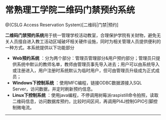 # 常熟理工学院二维码门禁预约系统

@(CSLG Access Reservation System)[二维码|门禁|预约]

**二维码门禁预约系统**用于统一管理学校活动教室，合理保护学院有关财物，避免无关人员擅自进入教工活动区域破坏相关硬件设施，同时为相关管理人员提供便利的一种方式。本系统提供以下功能部分
 
- **Web预约系统** ：分为两个部分：管理员管理部分&用户预约部分；管理员只提供系统中默认的教师名单，教师由管理员事先导入进去；用户可以由系统导入或注册进入，用户注册时系统默认为临时用户，但可由管理员升级成为正式成员；
- **Windows下控制系统** ：使用MFC编程，链接ODBC数据源接入SQL Server，访问数据，并定时刷新预约信息。
- **Linux下控制系统** ：使用java编程，不停调用树莓派raspistill命令拍照，读取二维码信息，访问数据库预约，比较时间区间，再调用PI4J控制GPIO引脚控制微电流。

-------------------